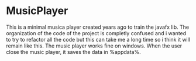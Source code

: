 # MusicPlayer
This is a minimal musica player created years ago to train the javafx lib. The organization of the code of the project is completly confused and i wanted to try to refactor all the code but this can take me a long time so i think it will remain like this.
The music player works fine on windows.
When the user close the music player, it saves the data in %appdata%.
